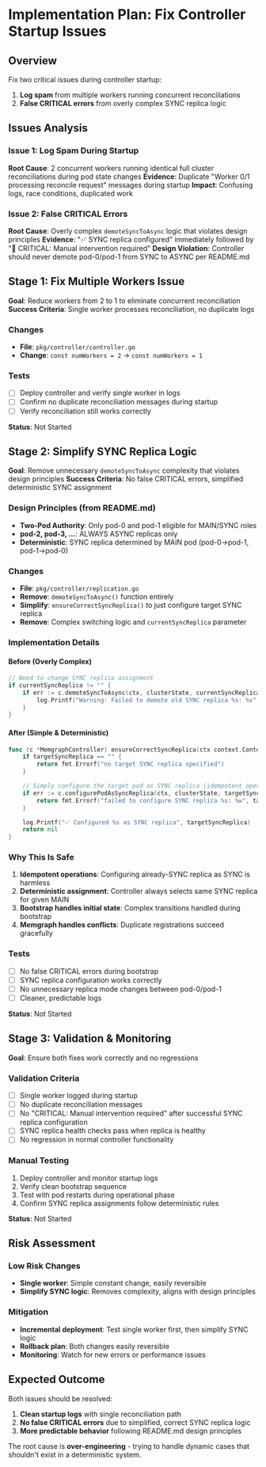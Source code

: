 # Implementation Plan: Fix Controller Startup Issues

## Overview
Fix two critical issues during controller startup:
1. **Log spam** from multiple workers running concurrent reconciliations
2. **False CRITICAL errors** from overly complex SYNC replica logic

## Issues Analysis

### Issue 1: Log Spam During Startup
**Root Cause**: 2 concurrent workers running identical full cluster reconciliations during pod state changes
**Evidence**: Duplicate "Worker 0/1 processing reconcile request" messages during startup
**Impact**: Confusing logs, race conditions, duplicated work

### Issue 2: False CRITICAL Errors
**Root Cause**: Overly complex `demoteSyncToAsync` logic that violates design principles
**Evidence**: "✅ SYNC replica configured" immediately followed by "🚨 CRITICAL: Manual intervention required"
**Design Violation**: Controller should never demote pod-0/pod-1 from SYNC to ASYNC per README.md

## Stage 1: Fix Multiple Workers Issue
**Goal**: Reduce workers from 2 to 1 to eliminate concurrent reconciliation
**Success Criteria**: Single worker processes reconciliation, no duplicate logs

### Changes
- **File**: `pkg/controller/controller.go`
- **Change**: `const numWorkers = 2` → `const numWorkers = 1`

### Tests
- [ ] Deploy controller and verify single worker in logs
- [ ] Confirm no duplicate reconciliation messages during startup
- [ ] Verify reconciliation still works correctly

**Status**: Not Started

## Stage 2: Simplify SYNC Replica Logic
**Goal**: Remove unnecessary `demoteSyncToAsync` complexity that violates design principles
**Success Criteria**: No false CRITICAL errors, simplified deterministic SYNC assignment

### Design Principles (from README.md)
- **Two-Pod Authority**: Only pod-0 and pod-1 eligible for MAIN/SYNC roles
- **pod-2, pod-3, ...**: ALWAYS ASYNC replicas only
- **Deterministic**: SYNC replica determined by MAIN pod (pod-0→pod-1, pod-1→pod-0)

### Changes
- **File**: `pkg/controller/replication.go`
- **Remove**: `demoteSyncToAsync()` function entirely
- **Simplify**: `ensureCorrectSyncReplica()` to just configure target SYNC replica
- **Remove**: Complex switching logic and `currentSyncReplica` parameter

### Implementation Details

#### Before (Overly Complex)
```go
// Need to change SYNC replica assignment
if currentSyncReplica != "" {
    if err := c.demoteSyncToAsync(ctx, clusterState, currentSyncReplica); err != nil {
        log.Printf("Warning: Failed to demote old SYNC replica %s: %v", currentSyncReplica, err)
    }
}
```

#### After (Simple & Deterministic)
```go
func (c *MemgraphController) ensureCorrectSyncReplica(ctx context.Context, clusterState *ClusterState, targetSyncReplica string) error {
    if targetSyncReplica == "" {
        return fmt.Errorf("no target SYNC replica specified")
    }

    // Simply configure the target pod as SYNC replica (idempotent operation)
    if err := c.configurePodAsSyncReplica(ctx, clusterState, targetSyncReplica); err != nil {
        return fmt.Errorf("failed to configure SYNC replica %s: %w", targetSyncReplica, err)
    }

    log.Printf("✅ Configured %s as SYNC replica", targetSyncReplica)
    return nil
}
```

### Why This Is Safe
1. **Idempotent operations**: Configuring already-SYNC replica as SYNC is harmless
2. **Deterministic assignment**: Controller always selects same SYNC replica for given MAIN
3. **Bootstrap handles initial state**: Complex transitions handled during bootstrap
4. **Memgraph handles conflicts**: Duplicate registrations succeed gracefully

### Tests
- [ ] No false CRITICAL errors during bootstrap
- [ ] SYNC replica configuration works correctly
- [ ] No unnecessary replica mode changes between pod-0/pod-1
- [ ] Cleaner, predictable logs

**Status**: Not Started

## Stage 3: Validation & Monitoring
**Goal**: Ensure both fixes work correctly and no regressions

### Validation Criteria
- [ ] Single worker logged during startup
- [ ] No duplicate reconciliation messages
- [ ] No "CRITICAL: Manual intervention required" after successful SYNC replica configuration
- [ ] SYNC replica health checks pass when replica is healthy
- [ ] No regression in normal controller functionality

### Manual Testing
1. Deploy controller and monitor startup logs
2. Verify clean bootstrap sequence
3. Test with pod restarts during operational phase
4. Confirm SYNC replica assignments follow deterministic rules

**Status**: Not Started

## Risk Assessment

### Low Risk Changes
- **Single worker**: Simple constant change, easily reversible
- **Simplify SYNC logic**: Removes complexity, aligns with design principles

### Mitigation
- **Incremental deployment**: Test single worker first, then simplify SYNC logic
- **Rollback plan**: Both changes easily reversible
- **Monitoring**: Watch for new errors or performance issues

## Expected Outcome
Both issues should be resolved:
1. **Clean startup logs** with single reconciliation path
2. **No false CRITICAL errors** due to simplified, correct SYNC replica logic
3. **More predictable behavior** following README.md design principles

The root cause is **over-engineering** - trying to handle dynamic cases that shouldn't exist in a deterministic system.